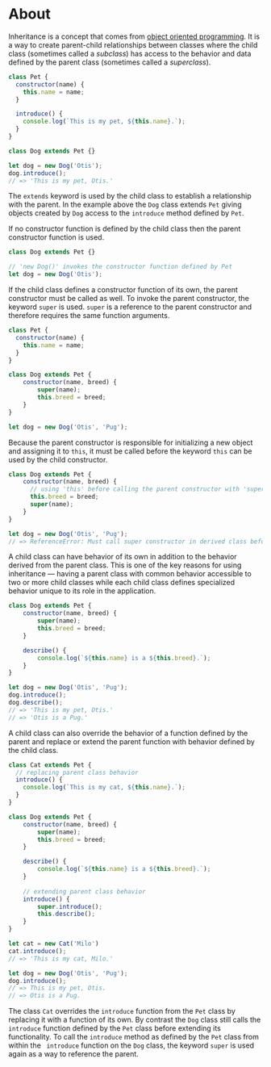 # About

Inheritance is a concept that comes from [object oriented programming][object-oriented]. It is a way to create 
parent-child relationships between classes where the child class (sometimes called a _subclass_) has access to the 
behavior and data defined by the parent class (sometimes called a _superclass_).

```javascript
class Pet {
  constructor(name) {
    this.name = name;
  }

  introduce() {
    console.log(`This is my pet, ${this.name}.`);
  }
}

class Dog extends Pet {}

let dog = new Dog('Otis');
dog.introduce();
// => 'This is my pet, Otis.'
```

The `extends` keyword is used by the child class to establish a relationship with the parent. In the example above
the `Dog` class extends `Pet` giving objects created by `Dog` access to the `introduce` method defined by `Pet`.

If no constructor function is defined by the child class then the parent constructor function is used.

```javascript
class Dog extends Pet {}

// 'new Dog()' invokes the constructor function defined by Pet
let dog = new Dog('Otis');
```

If the child class defines a constructor function of its own, the parent constructor must be called as well. To invoke 
the parent constructor, the keyword `super` is used. `super` is a reference to the parent constructor and therefore 
requires the same function arguments.

```javascript
class Pet {
  constructor(name) {
    this.name = name;
  }
}

class Dog extends Pet {
    constructor(name, breed) {
        super(name);
        this.breed = breed;
    }
}

let dog = new Dog('Otis', 'Pug');
```

Because the parent constructor is responsible for initializing a new object and assigning it to `this`, it must be 
called before the keyword `this` can be used by the child constructor.

```javascript
class Dog extends Pet {
    constructor(name, breed) {
      // using 'this' before calling the parent constructor with 'super'
      this.breed = breed;
      super(name);
    }
}

let dog = new Dog('Otis', 'Pug');
// => ReferenceError: Must call super constructor in derived class before accessing 'this'...

```

A child class can have behavior of its own in addition to the behavior derived from the parent class. This is one of the 
key reasons for using inheritance &mdash; having a parent class with common behavior accessible to two or more child 
classes while each child class defines specialized behavior unique to its role in the application.

```javascript
class Dog extends Pet {
    constructor(name, breed) {
        super(name);
        this.breed = breed;
    }

    describe() {
        console.log(`${this.name} is a ${this.breed}.`);
    }
}

let dog = new Dog('Otis', 'Pug');
dog.introduce();
dog.describe();
// => 'This is my pet, Otis.'
// => 'Otis is a Pug.'
```

A child class can also override the behavior of a function defined by the parent and replace or extend the parent 
function with behavior defined by the child class.

```javascript
class Cat extends Pet {
  // replacing parent class behavior
  introduce() {
    console.log(`This is my cat, ${this.name}.`);
  }
}

class Dog extends Pet {
    constructor(name, breed) {
        super(name);
        this.breed = breed;
    }

    describe() {
        console.log(`${this.name} is a ${this.breed}.`);
    }
    
    // extending parent class behavior
    introduce() {
        super.introduce();
        this.describe();
    }
}

let cat = new Cat('Milo')
cat.introduce();
// => 'This is my cat, Milo.'

let dog = new Dog('Otis', 'Pug');
dog.introduce();
// => This is my pet, Otis.
// => Otis is a Pug.
```

The class `Cat` overrides the `introduce` function from the `Pet` class by replacing it with a function of its own. By
contrast the `Dog` class still calls the `introduce` function defined by the `Pet` class before extending its 
functionality. To call the `introduce` method as defined by the `Pet` class from within the `
introduce` function on the `Dog` class, the keyword `super` is used again as a way to reference the parent.

[object-oriented]: https://developer.mozilla.org/en-US/docs/Learn/JavaScript/Objects/Object-oriented_JS
